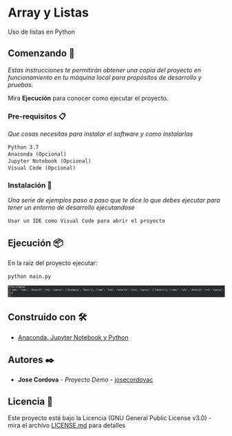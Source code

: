 # Array y Listas

Uso de listas en Python

## Comenzando 🚀

_Estas instrucciones te permitirán obtener una copia del proyecto en funcionamiento en tu máquina local para propósitos de desarrollo y pruebas._

Mira **Ejecución** para conocer como ejecutar el proyecto.


### Pre-requisitos 📋

_Que cosas necesitas para instalar el software y como instalarlas_

```
Python 3.7
Anaconda (Opcional)
Jupyter Notebook (Opcional)
Visual Code (Opcional)
```

### Instalación 🔧

_Una serie de ejemplos paso a paso que te dice lo que debes ejecutar para tener un entorno de desarrollo ejecutandose_

```
Usar un IDE como Visual Code para abrir el proyecto
```

## Ejecución 📦

En la raiz del proyecto ejecutar:
```
python main.py
```

![alt text](https://github.com/josecordovac/Filtros/blob/main/ejecucion.png?raw=true)

## Construido con 🛠️

* [Anaconda, Jupyter Notebook y Python](https://www.anaconda.com/products/individual)


## Autores ✒️

* **Jose Cordova** - *Proyecto Demo* - [josecordovac](https://github.com/josecordovac/)


## Licencia 📄

Este proyecto está bajo la Licencia (GNU General Public License v3.0) - mira el archivo [LICENSE.md](LICENSE) para detalles
